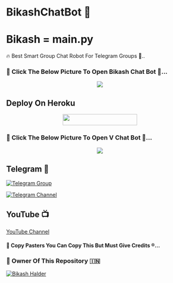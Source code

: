 # BikashChatBot 🌷

# Bikash = main.py

🔥 Best Smart Group Chat  Robot For Telegram Groups 🌷..


### 🌷 Click The Below Picture To Open Bikash Chat Bot 🤖...


<p align="center"><a href="https://t.me/BikashRobot"><img src="https://te.legra.ph/file/6ba833e98612b73e5b88b.jpg"></a></p>

## Deploy On Heroku
<p align="center"><a href="https://heroku.com/deploy?template=https://github.com/AerodynamicV1Botz/BikashchatBot"> <img src="https://img.shields.io/badge/Deploy%20To%20Heroku-black?style=for-the-badge&logo=heroku" width="200" height="30"/></a></p>

### 🌷 Click The Below Picture To Open V Chat Bot 🤖...


<p align="center"><a href="https://t.me/V_Chat_Bot"><img src="https://te.legra.ph/file/e30f5a295dd0ca45f0163.jpg"></a></p>


## Telegram 🏪

[![Telegram Group](https://img.shields.io/badge/Telegram-Group-brightgreen)](https://t.me/BGT_Chat)

[![Telegram Channel](https://img.shields.io/badge/Telegram-Channel-brightgreen)](https://t.me/Bikashgadgetstech)

## YouTube 📺

[YouTube Channel](https://youtube.com/channel/UCUkj6FFzdsOO5acUXVOEECg)


#### 🥺 Copy Pasters You Can Copy This But Must Give Credits ®️...

### 🌷 Owner Of This Repository 🇮🇳
[![Bikash Halder](https://te.legra.ph/file/840fed0100164af249bb8.jpg)](https://t.me/BikashHalder)
